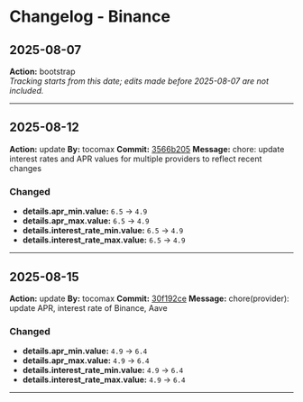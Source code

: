# Changelog - Binance

## 2025-08-07
**Action:** bootstrap  
*Tracking starts from this date; edits made before 2025-08-07 are not included.*

---
## 2025-08-12
**Action:** update
**By:** tocomax
**Commit:** [3566b205](https://github.com/your-repo/commit/3566b205)
**Message:** chore: update interest rates and APR values for multiple providers to reflect recent changes

### Changed
- **details.apr_min.value:** `6.5` → `4.9`
- **details.apr_max.value:** `6.5` → `4.9`
- **details.interest_rate_min.value:** `6.5` → `4.9`
- **details.interest_rate_max.value:** `6.5` → `4.9`

---
## 2025-08-15
**Action:** update
**By:** tocomax
**Commit:** [30f192ce](https://github.com/your-repo/commit/30f192ce)
**Message:** chore(provider): update APR, interest rate of Binance, Aave

### Changed
- **details.apr_min.value:** `4.9` → `6.4`
- **details.apr_max.value:** `4.9` → `6.4`
- **details.interest_rate_min.value:** `4.9` → `6.4`
- **details.interest_rate_max.value:** `4.9` → `6.4`

---
